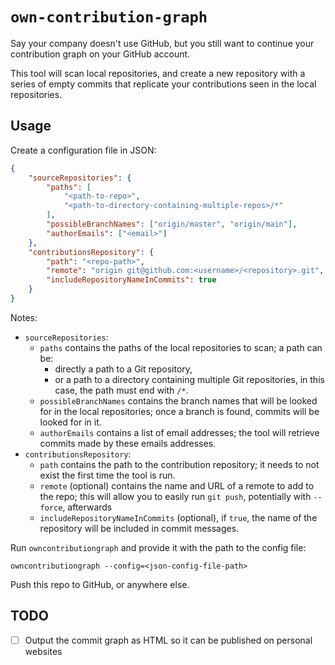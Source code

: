 # `own-contribution-graph`

Say your company doesn't use GitHub, but you still want to continue your
contribution graph on your GitHub account.

This tool will scan local repositories, and create a new repository with a
series of empty commits that replicate your contributions seen in the local
repositories.

## Usage

Create a configuration file in JSON:

```json
{
	"sourceRepositories": {
		"paths": [
			"<path-to-repo>",
			"<path-to-directory-containing-multiple-repos>/*"
		],
		"possibleBranchNames": ["origin/master", "origin/main"],
		"authorEmails": ["<email>"]
	},
	"contributionsRepository": {
		"path": "<repo-path>",
		"remote": "origin git@github.com:<username>/<repository>.git",
		"includeRepositoryNameInCommits": true
	}
}
```

Notes:

- `sourceRepositories`:
  - `paths` contains the paths of the local repositories to scan; a path can be:
    - directly a path to a Git repository,
    - or a path to a directory containing multiple Git repositories, in this case, the path must end with `/*`.
  - `possibleBranchNames` contains the branch names that will be looked for in the local repositories; once a branch is found, commits will be looked for in it.
  - `authorEmails` contains a list of email addresses; the tool will retrieve commits made by these emails addresses.
- `contributionsRepository`:
  - `path` contains the path to the contribution repository; it needs to not exist the first time the tool is run.
  - `remote` (optional) contains the name and URL of a remote to add to the repo; this will allow you to easily run `git push`, potentially with `--force`, afterwards
  - `includeRepositoryNameInCommits` (optional), if `true`, the name of the repository will be included in commit messages.

Run `owncontributiongraph` and provide it with the path to the config file:

```
owncontributiongraph --config=<json-config-file-path>
```

Push this repo to GitHub, or anywhere else.

## TODO

- [ ] Output the commit graph as HTML so it can be published on personal websites
